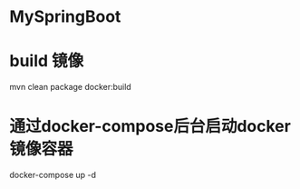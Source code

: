 # MySpringBoot

# build 镜像
mvn clean package docker:build

# 通过docker-compose后台启动docker镜像容器
docker-compose up -d
